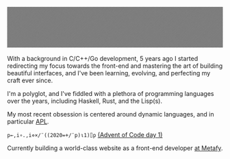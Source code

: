 ![](https://github.com/zakkor/zakkor/blob/master/image.png?raw=true&cachebuster=9001)

With a background in C/C++/Go development, 5 years ago I started redirecting my focus towards the front-end and mastering the art of building beautiful interfaces, and I've been learning, evolving, and perfecting my craft ever since.

I'm a polyglot, and I've fiddled with a plethora of programming languages over the years, including Haskell, Rust, and the Lisp(s).

My most recent obsession is centered around dynamic languages, and in particular [APL](https://en.wikipedia.org/wiki/APL_(programming_language)).

`p←,i∘.,i⋄×/¨((2020=+/¨p)⍳1)⌷p` [(Advent of Code day 1)](https://adventofcode.com/2020/day/1)

Currently building a world-class website as a front-end developer [at Metafy](https://github.com/metafy-gg).

